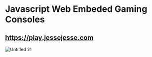 # Javascript Web Embeded Gaming Consoles
## https://play.jessejesse.com

![Untitled 21](https://user-images.githubusercontent.com/119916323/227709175-51857785-8c2f-4f66-9c66-fe2dbef06c52.jpg)


